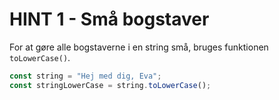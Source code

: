 # HINT 1 - Små bogstaver

For at gøre alle bogstaverne i en string små, bruges funktionen `toLowerCase()`. 

```js
const string = "Hej med dig, Eva";
const stringLowerCase = string.toLowerCase();
```
